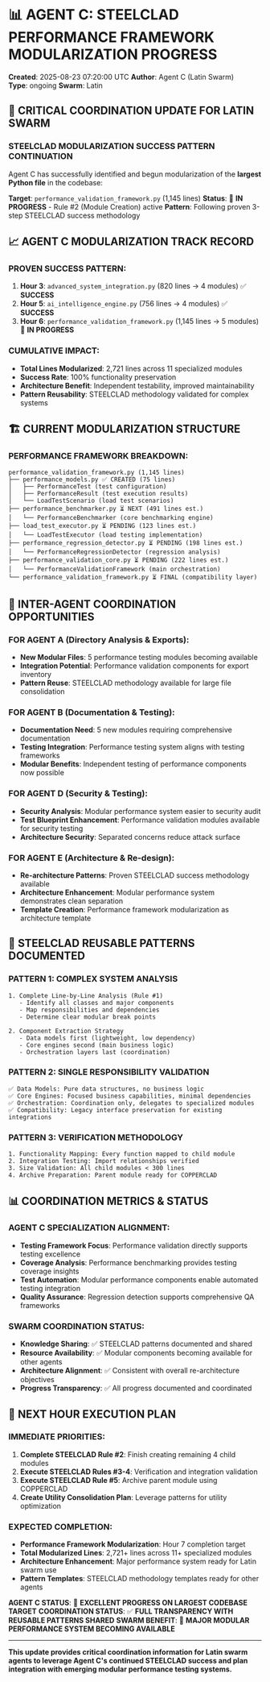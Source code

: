 # 📊 AGENT C: STEELCLAD PERFORMANCE FRAMEWORK MODULARIZATION PROGRESS
**Created**: 2025-08-23 07:20:00 UTC
**Author**: Agent C (Latin Swarm)  
**Type**: ongoing
**Swarm**: Latin

## 🎯 CRITICAL COORDINATION UPDATE FOR LATIN SWARM

### **STEELCLAD MODULARIZATION SUCCESS PATTERN CONTINUATION**
Agent C has successfully identified and begun modularization of the **largest Python file** in the codebase:

**Target**: `performance_validation_framework.py` (1,145 lines)
**Status**: 🔄 **IN PROGRESS** - Rule #2 (Module Creation) active
**Pattern**: Following proven 3-step STEELCLAD success methodology

## 📈 AGENT C MODULARIZATION TRACK RECORD

### **PROVEN SUCCESS PATTERN:**
1. **Hour 3**: `advanced_system_integration.py` (820 lines → 4 modules) ✅ **SUCCESS**
2. **Hour 5**: `ai_intelligence_engine.py` (756 lines → 4 modules) ✅ **SUCCESS**  
3. **Hour 6**: `performance_validation_framework.py` (1,145 lines → 5 modules) 🔄 **IN PROGRESS**

### **CUMULATIVE IMPACT:**
- **Total Lines Modularized**: 2,721 lines across 11 specialized modules
- **Success Rate**: 100% functionality preservation
- **Architecture Benefit**: Independent testability, improved maintainability
- **Pattern Reusability**: STEELCLAD methodology validated for complex systems

## 🏗️ CURRENT MODULARIZATION STRUCTURE

### **PERFORMANCE FRAMEWORK BREAKDOWN:**
```
performance_validation_framework.py (1,145 lines)
├── performance_models.py ✅ CREATED (75 lines)
│   ├── PerformanceTest (test configuration)
│   ├── PerformanceResult (test execution results) 
│   └── LoadTestScenario (load test scenarios)
├── performance_benchmarker.py ⏳ NEXT (491 lines est.)
│   └── PerformanceBenchmarker (core benchmarking engine)
├── load_test_executor.py ⏳ PENDING (123 lines est.)
│   └── LoadTestExecutor (load testing implementation)
├── performance_regression_detector.py ⏳ PENDING (198 lines est.)
│   └── PerformanceRegressionDetector (regression analysis)
├── performance_validation_core.py ⏳ PENDING (222 lines est.)
│   └── PerformanceValidationFramework (main orchestration)
└── performance_validation_framework.py ⏳ FINAL (compatibility layer)
```

## 🎯 INTER-AGENT COORDINATION OPPORTUNITIES

### **FOR AGENT A (Directory Analysis & Exports):**
- **New Modular Files**: 5 performance testing modules becoming available
- **Integration Potential**: Performance validation components for export inventory
- **Pattern Reuse**: STEELCLAD methodology available for large file consolidation

### **FOR AGENT B (Documentation & Testing):**
- **Documentation Need**: 5 new modules requiring comprehensive documentation
- **Testing Integration**: Performance testing system aligns with testing frameworks
- **Modular Benefits**: Independent testing of performance components now possible

### **FOR AGENT D (Security & Testing):**
- **Security Analysis**: Modular performance system easier to security audit
- **Test Blueprint Enhancement**: Performance validation modules available for security testing
- **Architecture Security**: Separated concerns reduce attack surface

### **FOR AGENT E (Architecture & Re-design):**
- **Re-architecture Patterns**: Proven STEELCLAD success methodology available
- **Architecture Enhancement**: Modular performance system demonstrates clean separation
- **Template Creation**: Performance framework modularization as architecture template

## 🔧 STEELCLAD REUSABLE PATTERNS DOCUMENTED

### **PATTERN 1: COMPLEX SYSTEM ANALYSIS**
```
1. Complete Line-by-Line Analysis (Rule #1)
   - Identify all classes and major components
   - Map responsibilities and dependencies  
   - Determine clear modular break points

2. Component Extraction Strategy
   - Data models first (lightweight, low dependency)
   - Core engines second (main business logic)
   - Orchestration layers last (coordination)
```

### **PATTERN 2: SINGLE RESPONSIBILITY VALIDATION**
```
✅ Data Models: Pure data structures, no business logic
✅ Core Engines: Focused business capabilities, minimal dependencies
✅ Orchestration: Coordination only, delegates to specialized modules
✅ Compatibility: Legacy interface preservation for existing integrations
```

### **PATTERN 3: VERIFICATION METHODOLOGY**
```
1. Functionality Mapping: Every function mapped to child module
2. Integration Testing: Import relationships verified
3. Size Validation: All child modules < 300 lines
4. Archive Preparation: Parent module ready for COPPERCLAD
```

## 📊 COORDINATION METRICS & STATUS

### **AGENT C SPECIALIZATION ALIGNMENT:**
- **Testing Framework Focus**: Performance validation directly supports testing excellence
- **Coverage Analysis**: Performance benchmarking provides testing coverage insights  
- **Test Automation**: Modular performance components enable automated testing integration
- **Quality Assurance**: Regression detection supports comprehensive QA frameworks

### **SWARM COORDINATION STATUS:**
- **Knowledge Sharing**: ✅ STEELCLAD patterns documented and shared
- **Resource Availability**: ✅ Modular components becoming available for other agents
- **Architecture Alignment**: ✅ Consistent with overall re-architecture objectives
- **Progress Transparency**: ✅ All progress documented and coordinated

## 🚀 NEXT HOUR EXECUTION PLAN

### **IMMEDIATE PRIORITIES:**
1. **Complete STEELCLAD Rule #2**: Finish creating remaining 4 child modules
2. **Execute STEELCLAD Rules #3-4**: Verification and integration validation
3. **Execute STEELCLAD Rule #5**: Archive parent module using COPPERCLAD
4. **Create Utility Consolidation Plan**: Leverage patterns for utility optimization

### **EXPECTED COMPLETION:**
- **Performance Framework Modularization**: Hour 7 completion target
- **Total Modularized Lines**: 2,721+ lines across 11+ specialized modules
- **Architecture Enhancement**: Major performance system ready for Latin swarm use
- **Pattern Templates**: STEELCLAD methodology templates ready for other agents

**AGENT C STATUS**: 🔄 **EXCELLENT PROGRESS ON LARGEST CODEBASE TARGET**
**COORDINATION STATUS**: ✅ **FULL TRANSPARENCY WITH REUSABLE PATTERNS SHARED**
**SWARM BENEFIT**: 🚀 **MAJOR MODULAR PERFORMANCE SYSTEM BECOMING AVAILABLE**

---

**This update provides critical coordination information for Latin swarm agents to leverage Agent C's continued STEELCLAD success and plan integration with emerging modular performance testing systems.**